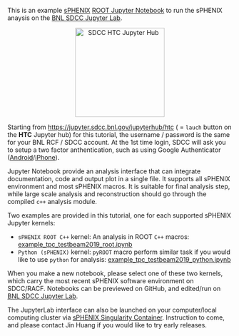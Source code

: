 This is an example [sPHENIX](https://github.com/sPHENIX-Collaboration/) [ROOT Jupyter Notebook](https://root.cern.ch/notebooks/HowTos/HowTo_ROOT-Notebooks.html) to run the sPHENIX anaysis on the [BNL SDCC Jupyter Lab](https://jupyter.sdcc.bnl.gov/). 

<p  align="center">
<a href = "https://jupyter.sdcc.bnl.gov/jupyterhub/htc"><img  src="https://jupyter.sdcc.bnl.gov/images/jupyterhub-logo-card-htc.png" alt="SDCC HTC Jupyter Hub"
	title="SDCC HTC Jupyter Hub" height="200" />
</a></p>

Starting from https://jupyter.sdcc.bnl.gov/jupyterhub/htc ( = `lauch` button on the **HTC** Jupyter hub) for this tutorial, the username / password is the same for your BNL RCF / SDCC account. At the 1st time login, SDCC will ask you to setup a two factor anthentication, such as using Google Authenticator ([Android](https://play.google.com/store/apps/details?id=com.google.android.apps.authenticator2&hl=en_US)/[iPhone](https://apps.apple.com/us/app/google-authenticator/id388497605)). 

Jupyter Notebook provide an analysis interface that can integrate documentation, code and output plot in a single file. It supports all sPHENIX environment and most sPHENIX macros. It is suitable for final analysis step, while large scale analysis and reconstruction should go through the compiled `c++` analysis module.  

Two examples are provided in this tutorial, one for each supported sPHENIX Jupyter kernels:

* `sPHENIX ROOT C++` kernel: An analysis in ROOT `C++` macros: [example_tpc_testbeam2019_root.ipynb](./example_tpc_testbeam2019_root.ipynb)
* `Python (sPHENIX)` kernel: `pyROOT` macro perform similar task if you would like to use `python` for analysis:  [example_tpc_testbeam2019_python.ipynb](./example_tpc_testbeam2019_python.ipynb)

When you make a new notebook, please select one of these two kernels, which carry the most recent sPHENIX software environment on SDCC/RACF. Notebooks can be previewed on GitHub, and edited/run on [BNL SDCC Jupyter Lab](https://jupyter.sdcc.bnl.gov/). 

The JupyterLab interface can also be launched on your computer/local computing cluster via [sPHENIX Singularity Container](https://github.com/sPHENIX-Collaboration/Singularity). Instruction to come, and please contact Jin Huang if you would like to try early releases. 
